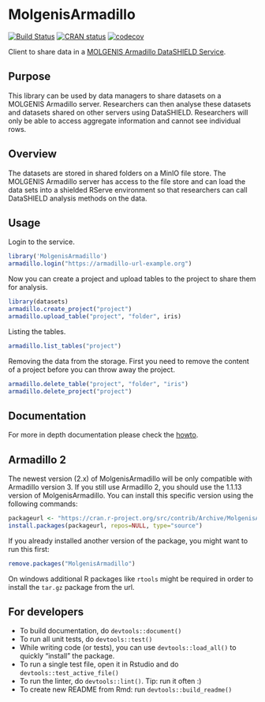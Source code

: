 MolgenisArmadillo
================

<!-- README.md is generated from README.Rmd. Please edit that file -->
<!-- badges: start -->

[![Build
Status](https://api.travis-ci.com/molgenis/molgenis-r-armadillo.svg?branch=master)](https://api.travis-ci.com/molgenis/molgenis-r-armadillo.svg?branch=master)
[![CRAN
status](https://www.r-pkg.org/badges/version/MolgenisArmadillo)](https://CRAN.R-project.org/package=MolgenisArmadillo)
[![codecov](https://codecov.io/gh/molgenis/molgenis-r-armadillo/branch/master/graph/badge.svg?token=ITPMERAWYI)](https://app.codecov.io/gh/molgenis/molgenis-r-armadillo)
<!-- badges: end -->

Client to share data in a [MOLGENIS Armadillo DataSHIELD
Service](https://github.com/molgenis/molgenis-service-armadillo/).

## Purpose

This library can be used by data managers to share datasets on a
MOLGENIS Armadillo server. Researchers can then analyse these datasets
and datasets shared on other servers using DataSHIELD. Researchers will
only be able to access aggregate information and cannot see individual
rows.

## Overview

The datasets are stored in shared folders on a MinIO file store. The
MOLGENIS Armadillo server has access to the file store and can load the
data sets into a shielded RServe environment so that researchers can
call DataSHIELD analysis methods on the data.

## Usage

Login to the service.

``` r
library('MolgenisArmadillo')
armadillo.login("https://armadillo-url-example.org")
```

Now you can create a project and upload tables to the project to share
them for analysis.

``` r
library(datasets)
armadillo.create_project("project")
armadillo.upload_table("project", "folder", iris)
```

Listing the tables.

``` r
armadillo.list_tables("project")
```

Removing the data from the storage. First you need to remove the content
of a project before you can throw away the project.

``` r
armadillo.delete_table("project", "folder", "iris")
armadillo.delete_project("project")
```

## Documentation

For more in depth documentation please check the
[howto](https://molgenis.github.io/molgenis-r-armadillo/articles/MolgenisArmadillo.html).

## Armadillo 2

The newest version (2.x) of MolgenisArmadillo will be only compatible
with Armadillo version 3. If you still use Armadillo 2, you should use
the 1.1.13 version of MolgenisArmadillo. You can install this specific
version using the following commands:

``` r
packageurl <- "https://cran.r-project.org/src/contrib/Archive/MolgenisArmadillo/MolgenisArmadillo_1.1.3.tar.gz"
install.packages(packageurl, repos=NULL, type="source")
```
If you already installed another version of the package, you might want to run this first:
``` r
remove.packages("MolgenisArmadillo")
```
On windows additional R packages like `rtools` might be required in order to install the `tar.gz` package from the url.

## For developers

- To build documentation, do `devtools::document()`
- To run all unit tests, do `devtools::test()`
- While writing code (or tests), you can use `devtools::load_all()` to
  quickly “install” the package.
- To run a single test file, open it in Rstudio and do
  `devtools::test_active_file()`
- To run the linter, do `devtools::lint()`. Tip: run it often :)
- To create new README from Rmd: run `devtools::build_readme()`
